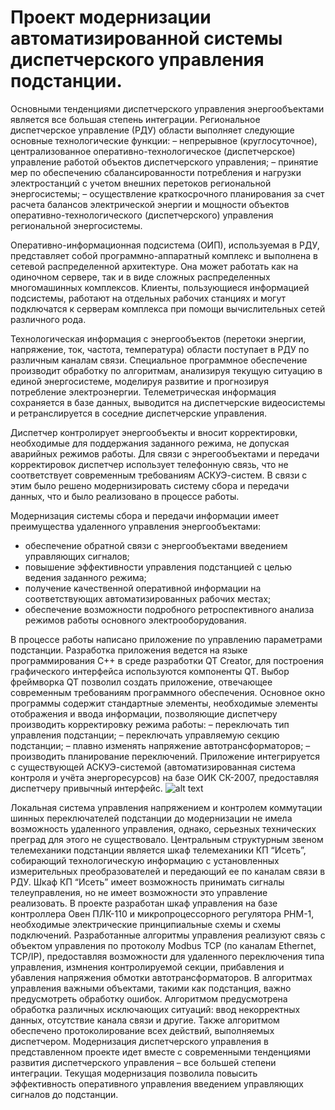 Проект модернизации автоматизированной системы диспетчерского управления подстанции.
=======
Основными тенденциями диспетчерского управления энергообъектами является все большая степень интеграции. Региональное диспетчерское управление  (РДУ) области выполняет следующие основные технологические функции:
– непрерывное (круглосуточное), централизованное оперативно-технологическое (диспетчерское) управление работой объектов диспетчерского управления;
– принятие мер по обеспечению сбалансированности потребления и нагрузки электростанций с учетом внешних перетоков региональной энергосистемы;
– осуществление краткосрочного планирования за счет расчета балансов электрической энергии и мощности объектов оперативно-технологического (диспетчерского) управления  региональной энергосистемы.

Оперативно-информационная подсистема (ОИП), используемая в РДУ, представляет собой программно-аппаратный комплекс и выполнена в сетевой распределенной архитектуре. Она может работать как на одиночном сервере, так и в виде сложных распределенных многомашинных комплексов. Клиенты, пользующиеся информацией подсистемы, работают на отдельных рабочих станциях и могут подключатся к серверам комплекса при помощи вычислительных сетей различного рода.

Технологическая информация с энергообъектов  (перетоки энергии, напряжение, ток, частота, температура) области поступает в РДУ по различным каналам связи. Специальное программное обеспечение производит обработку по алгоритмам, анализируя текущую ситуацию в единой энергосистеме, моделируя развитие и прогнозируя потребление электроэнергии. Телеметрическая информация сохраняется в базе данных, выводится на диспетчерские видеосистемы и ретранслируется в соседние диспетчерские управления.

Диспетчер контролирует энергообъекты и вносит корректировки, необходимые для поддержания заданного режима, не допуская аварийных режимов работы. Для связи с энрегообъектами и передачи корректировок диспетчер использует телефонную связь, что не соответствует современным требованиям АСКУЭ-систем. В связи с этим было решено модернизировать систему сбора и передачи данных, что и было реализовано в процессе работы.

Модернизация системы сбора и передачи информации имеет преимущества удаленного управления энергообъектами:
- обеспечение обратной связи с энергообъектами введением управляющих сигналов;
- повышение эффективности управления подстанцией с целью ведения заданного режима; 
- получение качественной оперативной информации на соответствующих автоматизированных рабочих местах;
- обеспечение возможности подробного ретроспективного анализа режимов работы основного электрооборудования.

В процессе работы написано приложение по управлению параметрами подстанции. Разработка приложения ведется на языке программирования С++ в среде разработки QT Creator, для построения графического интерфейса используются компоненты QT. Выбор фреймворка QT позволил создать приложение, отвечающее современным требованиям программного обеспечения.
Основное окно программы содержит стандартные элементы, необходимые элементы отображения и ввода информации, позволяющие диспетчеру производить корректировку режима работы:
– переключать тип управления подстанции;
– переключать управляемую секцию подстанции;
– плавно изменять напряжение автотрансформаторов;
– производить планирование переключений.
Приложение интегрируется с существующей АСКУЭ-системой (автоматизированная система контроля и учёта энергоресурсов) на базе ОИК СК-2007, предоставляя диспетчеру привычный интерфейс.
![alt text](http://i.imgur.com/znIIQgb.png "Программа контроля параметров подстанации ProDispatcher")

Локальная система управления напряжением и контролем коммутации шинных переключателей подстанции до модернизации не имела возможность удаленного управления, однако, серьезных технических преград для этого не существовало.
Центральным структурным звеном телемеханики подстанции является шкаф телемеханики КП “Исеть”, собирающий технологическую информацию с установленных измерительных преобразователей и передающий ее по каналам связи в РДУ. Шкаф КП “Исеть” имеет возможность принимать сигналы телеуправления, но не имеет возможности это управление реализовать. В проекте разработан шкаф управления на базе контроллера Овен ПЛК-110 и микропроцессорного регулятора РНМ-1, необходимые электрические принципиальные схемы  и схемы подключений.
Разработанные алгоритмы управления реализуют связь с объектом управления по протоколу Modbus TCP (по каналам Ethernet, TCP/IP), предоставляя возможности для удаленного переключения типа управления, измнения контролируемой секции, прибавления и убавления напряжения обмотки автотрансформаторов.
В алгоритмах управления важными объектами, такими как подстанция, важно предусмотреть обработку ошибок. Алгоритмом предусмотрена обработка различных исключающих ситуаций: ввод некорректных данных, отсутствие канала связи и другие. Также алгоритмом обеспечено протоколирование всех действий, выполняемых диспетчером.
Модернизация диспетчерского управления в представленном проекте идет вместе с современными тенденциями развития диспетчерского управления – все большей степени интеграции. Текущая модернизация позволила повысить эффективность оперативного управления введением управляющих сигналов до подстанции.
